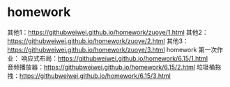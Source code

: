 # homework
其他1：https://githubweiwei.github.io/homework/zuoye/1.html
其他2：https://githubweiwei.github.io/homework/zuoye/2.html
其他3：https://githubweiwei.github.io/homework/zuoye/3.html
homework
第一次作业：
响应式布局：https://githubweiwei.github.io/homework/6.15/1.html  
音频播放器：https://githubweiwei.github.io/homework/6.15/2.html 
垃圾桶拖拽：https://githubweiwei.github.io/homework/6.15/3.html  

